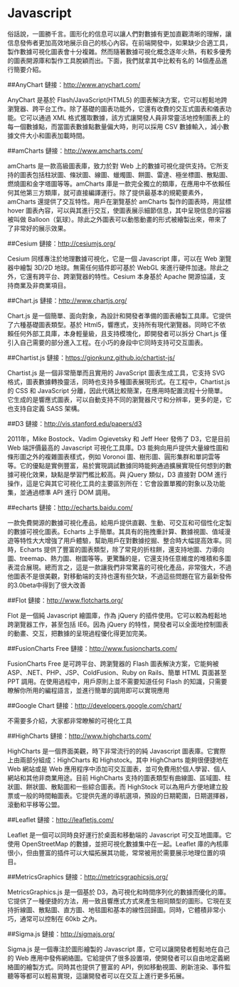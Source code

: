 # Javascript


俗話說，一圖勝千言。圖形化的信息可以讓人們對數據有更加直觀清晰的理解，讓信息發佈者更加高效地展示自己的核心內容。在前端開發中，如果缺少合適工具，製作數據可視化圖表會十分複雜。然而隨著數據可視化概念逐年火熱，有較多優秀的圖表開源庫和製作工具脫穎而出。下面，我們就拿其中比較有名的 14個產品進行簡要介紹。

##AnyChart
鏈接：http://www.anychart.com/

AnyChart 是基於 Flash/JavaScript(HTML5) 的圖表解決方案，它可以輕鬆地跨瀏覽器、跨平台工作。除了基礎的圖表功能外，它還有收費的交互式圖表和儀表功能。它可以通過 XML 格式獲取數據，該方式讓開發人員非常靈活地控制圖表上的每一個數據點，而當圖表數據點數量偏大時，則可以採用 CSV 數據輸入，減小數據文件大小和圖表加載時間。

##amCharts
鏈接：http://www.amcharts.com/

amCharts 是一款高級圖表庫，致力於對 Web 上的數據可視化提供支持。它所支持的圖表包括柱狀圖、條狀圖、線圖、蠟燭圖、餅圖、雷達、極坐標圖、散點圖、燃燒圖和金字塔圖等等。amCharts 庫是一款完全獨立的類庫，在應用中不依賴任何其他第三方類庫，就可直接編譯運行。除了提供最基本的規範要素外，amCharts 還提供了交互特性。用戶在瀏覽基於 amCharts 製作的圖表時，用鼠標 hover 圖表內容，可以與其進行交互，使圖表展示細節信息，其中呈現信息的容器被叫做 Balloon（氣球）。除此之外圖表可以動態動畫的形式被繪製出來，帶來了了非常好的展示效果。

##Cesium
鏈接：http://cesiumjs.org/

Cesium 同樣專注於地理數據可視化，它是一個 Javascript 庫，可以在 Web 瀏覽器中繪製 3D/2D 地球。無需任何插件即可基於 WebGL 來進行硬件加速。除此之外，它還有跨平台、跨瀏覽器的特性。Cesium 本身基於 Apache 開源協議，支持商業及非商業項目。

##Chart.js
鏈接：http://www.chartjs.org/

Chart.js 是一個簡單、面向對象，為設計和開發者準備的圖表繪製工具庫。它提供了六種基礎圖表類型。基於 Html5，響應式，支持所有現代瀏覽器。同時它不依賴任何外部工具庫，本身輕量級，且支持模塊化，即開發者可以拆分 Chart.js 僅引入自己需要的部分進入工程。在小巧的身段中它同時支持可交互圖表。

##Chartist.js
鏈接：https://gionkunz.github.io/chartist-js/

Chartist.js 是一個非常簡單而且實用的 JavaScript 圖表生成工具，它支持 SVG 格式，圖表數據轉換靈活，同時也支持多種圖表展現形式。在工程中，Chartist.js 的 CSS 和 JavaScript 分離，因此代碼比較簡潔，在應用時配置流程十分簡單。它生成的是響應式圖表，可以自動支持不同的瀏覽器尺寸和分辨率，更多的是，它也支持自定義 SASS 架構。

##D3
鏈接：http://vis.stanford.edu/papers/d3

2011年，Mike Bostock、Vadim Ogievetsky 和 Jeff Heer 發佈了 D3，它是目前 Web 端評價最高的 Javascript 可視化工具庫。D3 能夠向用戶提供大量線性圖和條形圖之外的複雜圖表樣式，例如 Voronoi 圖、樹形圖、圓形集群和單詞雲等等。它的優點是實例豐富，易於實現調試數據同時能夠通過擴展實現任何想到的數據可視化效果，缺點是學習門檻比較高。與 jQuery 類似，D3 直接對 DOM 進行操作，這是它與其它可視化工具的主要區別所在：它會設置單獨的對象以及功能集，並通過標準 API 進行 DOM 調用。

##echarts
鏈接：http://echarts.baidu.com/

一款免費開源的數據可視化產品，給用戶提供直觀、生動、可交互和可個性化定製的數據可視化圖表。Echarts 上手簡單。其具有的拖拽重計算、數據視圖、值域漫遊等特性大大增強了用戶體驗，幫助用戶在對數據挖掘、整合時大幅提高效率。同時，Echarts 提供了豐富的圖表類型，除了常見的折柱餅，還支持地圖、力導向圖、treemap、熱力圖、樹圖等等。更驚豔的是，它還支持任意維度的堆積和多圖表混合展現。總而言之，這是一款讓我們非常驚喜的可視化產品，非常強大，不過他圖表不是很美觀，對移動端的支持也還有些欠缺，不過這些問題在官方最新發佈的3.0beta中得到了很大改善

##Flot
鏈接：http://www.flotcharts.org/

Flot 是一個純 Javascript 繪圖庫，作為 jQuery 的插件使用。它可以較為輕鬆地跨瀏覽器工作，甚至包括 IE6。因為 jQuery 的特性，開發者可以全面地控制圖表的動畫、交互，把數據的呈現過程優化得更加完美。

##FusionCharts Free
鏈接：http://www.fusioncharts.com/

FusionCharts Free 是可跨平台、跨瀏覽器的 Flash 圖表解決方案，它能夠被 ASP、.NET、PHP、JSP、ColdFusion、Ruby on Rails、簡單 HTML 頁面甚至 PPT 調用。在使用過程中，用戶原則上並不需要知道任何 Flash 的知識，只需要瞭解你所用的編程語言，並進行簡單的調用即可以實現應用

##Google Chart
鏈接：http://developers.google.com/chart/

不需要多介紹，大家都非常瞭解的可視化工具

##HighCharts
鏈接：http://www.highcharts.com/

HighCharts 是一個界面美觀，時下非常流行的的純 Javascript 圖表庫。它實際上由兩部分組成：HighCharts 和 Highstock。其中 HighCharts 能夠很便捷地在 Web 網站或是 Web 應用程序中添加可交互圖表，並可免費用於個人學習、個人網站和其他非商業用途。目前 HighCharts 支持的圖表類型有曲線圖、區域圖、柱狀圖、餅狀圖、散點圖和一些綜合圖表。而 HighStock 可以為用戶方便地建立股票或一般的時間軸圖表。它提供先進的導航選項，預設的日期範圍，日期選擇器，滾動和平移等公盟。

##Leaflet
鏈接：http://leafletjs.com/

Leaflet 是一個可以同時良好運行於桌面和移動端的 Javascript 可交互地圖庫。它使用 OpenStreetMap 的數據，並把可視化數據集中在一起。Leaflet 庫的內核庫很小，但由豐富的插件可以大幅拓展其功能，常常被用於需要展示地理位置的項目。

##MetricsGraphics
鏈接：http://metricsgraphicsjs.org/

MetricsGraphics.js 是一個基於 D3，為可視化和時間序列化的數據而優化的庫。它提供了一種便捷的方法，用一致且響應式方式來產生相同類型的圖形。它現在支持折線圖、散點圖、直方圖、地毯圖和基本的線性回歸圖。同時，它體積非常小巧，通常可以控制在 60kb 之內。

##Sigma.js
鏈接：http://sigmajs.org/

Sigma.js 是一個專注於圖形繪製的 Javascript 庫，它可以讓開發者輕鬆地在自己的 Web 應用中發佈網絡圖。它給提供了很多設置項，使開發者可以自由地定義網絡圖的繪製方式。同時其也提供了豐富的 API，例如移動視圖、刷新渲染、事件監聽等等都可以輕易實現，這讓開發者可以在交互上進行更多拓展。

